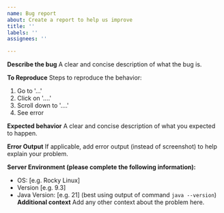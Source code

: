 ```yaml
---
name: Bug report
about: Create a report to help us improve
title: ''
labels: ''
assignees: ''

---
```


**Describe the bug**
A clear and concise description of what the bug is.

**To Reproduce**
Steps to reproduce the behavior:
1. Go to '...'
2. Click on '....'
3. Scroll down to '....'
4. See error

**Expected behavior**
A clear and concise description of what you expected to happen.

**Error Output**
If applicable, add error output (instead of screenshot) to help explain your problem.

**Server Environment (please complete the following information):**
 - OS: [e.g. Rocky Linux]
 - Version [e.g. 9.3]
 - Java Version: [e.g. 21] (best using output of command `java --version`)
**Additional context**
Add any other context about the problem here.

